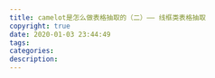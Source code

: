 ```yaml
---
title: camelot是怎么做表格抽取的（二）—— 线框类表格抽取
copyright: true
date: 2020-01-03 23:44:49
tags:
categories:
description:
---
```

